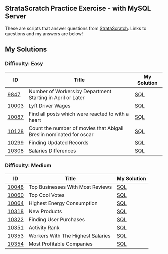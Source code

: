 ## StrataScratch Practice Exercise - with MySQL Server
These are scripts that answer questions from [StrataScratch](https://www.stratascratch.com/). Links to questions and my answers are below!

## My Solutions

### Difficulty: Easy

| ID | Title | My Solution |
| --- | --- | --- |
| [9847](https://platform.stratascratch.com/coding/9847-find-the-number-of-workers-by-department?code_type=3) | Number of Workers by Department Starting in April or Later | [SQL](https://github.com/nabilahsyahirah12/SQL_Practice_StrataScratch/blob/main/Easy/9847_Number%20of%20Workers%20by%20Department%20Starting%20in%20April%20or%20Later.sql)
| [10003](https://platform.stratascratch.com/coding/10003-lyft-driver-wages?code_type=3) | Lyft Driver Wages | [SQL](https://github.com/nabilahsyahirah12/SQL_Practice_StrataScratch/blob/main/Easy/10003_Lyft_Driver_Wages.sql)
| [10087](https://platform.stratascratch.com/coding/10087-find-all-posts-which-were-reacted-to-with-a-heart?code_type=3) | Find all posts which were reacted to with a heart | [SQL](https://github.com/nabilahsyahirah12/SQL_Practice_StrataScratch/blob/main/Easy/10087_Find_all_posts_which_were_reacted_to_with_a_heart.sql)
| [10128](https://platform.stratascratch.com/coding/10128-count-the-number-of-movies-that-abigail-breslin-nominated-for-oscar?code_type=5) | Count the number of movies that Abigail Breslin nominated for oscar | [SQL](https://github.com/nabilahsyahirah12/SQL_Practice_StrataScratch/blob/main/Easy/10128_Count_the_number_of_movies_that_Abigail_Breslin_nominated_for_oscar.sql)
| [10299](https://platform.stratascratch.com/coding/10299-finding-updated-records?code_type=3) | Finding Updated Records | [SQL](https://github.com/nabilahsyahirah12/SQL_Practice_StrataScratch/blob/main/Easy/10299_Finding_Updated_Records.sql)
| [10308](https://platform.stratascratch.com/coding/10308-salaries-differences?code_type=5) | Salaries Differences | [SQL](https://github.com/nabilahsyahirah12/SQL_Practice_StrataScratch/blob/main/Easy/10308_Salaries_Differences.sql)

### Difficulty: Medium

| ID | Title | My Solution |
| --- | --- | --- |
|[10048](https://platform.stratascratch.com/coding/10048-top-businesses-with-most-reviews?code_type=3) | Top Businesses With Most Reviews | [SQL](https://github.com/nabilahsyahirah12/SQL_Practice_StrataScratch/blob/main/Medium/10048_Top_Businesses_With_Most_Reviews.sql)
|[10060](https://platform.stratascratch.com/coding/10060-top-cool-votes?code_type=3) | Top Cool Votes | [SQL](https://github.com/nabilahsyahirah12/SQL_Practice_StrataScratch/blob/main/Medium/10060_Top_Cool_Votes.sql)
|[10064](https://platform.stratascratch.com/coding/10064-highest-energy-consumption?code_type=3) | Highest Energy Consumption | [SQL](https://github.com/nabilahsyahirah12/SQL_Practice_StrataScratch/blob/main/Medium/10064_Highest_Energy_Consumption.sql)
|[10318](https://platform.stratascratch.com/coding/10318-new-products?code_type=3) | New Products | [SQL](https://github.com/nabilahsyahirah12/SQL_Practice_StrataScratch/blob/main/Medium/10318_New_Products.sql)
|[10322](https://platform.stratascratch.com/coding/10322-finding-user-purchases?code_type=3) | Finding User Purchases | [SQL](https://github.com/nabilahsyahirah12/SQL_Practice_StrataScratch/blob/main/Medium/10322_Finding_User_Purchases.sql)
|[10351](https://platform.stratascratch.com/coding/10351-activity-rank?code_type=3) | Activity Rank | [SQL](https://github.com/nabilahsyahirah12/SQL_Practice_StrataScratch/blob/main/Medium/10351_Activity_Rank.sql)
|[10353](https://platform.stratascratch.com/coding/10353-workers-with-the-highest-salaries?code_type=3) | Workers With The Highest Salaries | [SQL](https://github.com/nabilahsyahirah12/SQL_Practice_StrataScratch/blob/main/Medium/10353_Workers_With_The_Highest_Salaries.sql)
|[10354](https://platform.stratascratch.com/coding/10354-most-profitable-companies?code_type=3) | Most Profitable Companies | [SQL](https://github.com/nabilahsyahirah12/SQL_Practice_StrataScratch/blob/main/Medium/10354_Most_Profitable_Companies.sql)
